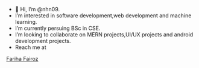 - 👋 Hi, I’m @nhn09.
-  I’m interested in software development,web development and machine learning.
-  I’m currently persuing BSc in CSE.
-  I’m looking to collaborate on MERN projects,UI/UX projects and android development projects.
-  Reach me at
 <div class="LI-profile-badge"  data-version="v1" data-size="medium" data-locale="en_US" data-type="vertical" data-theme="dark" data-vanity="fariha-fairoz-nohan"><a class="LI-simple-link" href='https://bd.linkedin.com/in/fariha-fairoz-nohan?trk=profile-badge'>Fariha Fairoz</a></div>

<!---
nhn09/nhn09 is a ✨ special ✨ repository because its `README.md` (this file) appears on your GitHub profile.
You can click the Preview link to take a look at your changes.
--->
